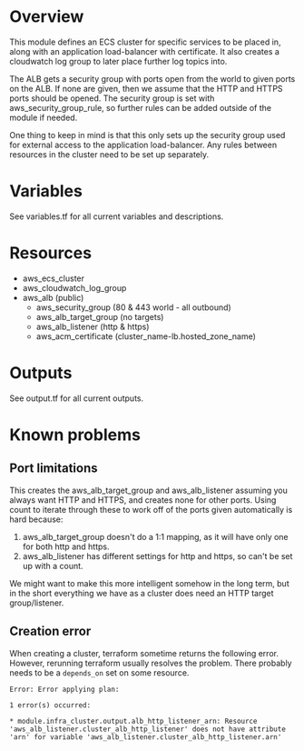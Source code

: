 # Overview

This module defines an ECS cluster for specific services to be placed in, along
with an application load-balancer with certificate.  It also creates a
cloudwatch log group to later place further log topics into.

The ALB gets a security group with ports open from the world to given ports on
the ALB.  If none are given, then we assume that the HTTP and HTTPS ports
should be opened.  The security group is set with aws_security_group_rule, so
further rules can be added outside of the module if needed.

One thing to keep in mind is that this only sets up the security group used for
external access to the application load-balancer.  Any rules between resources
in the cluster need to be set up separately.

# Variables

See variables.tf for all current variables and descriptions.

# Resources
- aws_ecs_cluster
- aws_cloudwatch_log_group
- aws_alb (public)
  - aws_security_group (80 & 443 world - all outbound)
  - aws_alb_target_group (no targets)
  - aws_alb_listener (http & https)
  - aws_acm_certificate (cluster_name-lb.hosted_zone_name)

# Outputs

See output.tf for all current outputs.

# Known problems

## Port limitations

This creates the aws_alb_target_group and aws_alb_listener assuming you always
want HTTP and HTTPS, and creates none for other ports.  Using count to iterate
through these to work off of the ports given automatically is hard because:

1. aws_alb_target_group doesn't do a 1:1 mapping, as it will have only one for
both http and https.
2. aws_alb_listener has different settings for http and https, so can't be set
up with a count.

We might want to make this more intelligent somehow in the long term, but in
the short everything we have as a cluster does need an HTTP target
group/listener.

## Creation error

When creating a cluster, terraform sometime returns the following error. However, rerunning
terraform usually resolves the problem. There probably needs to be a `depends_on` set on
some resource.
```console
Error: Error applying plan:

1 error(s) occurred:

* module.infra_cluster.output.alb_http_listener_arn: Resource 'aws_alb_listener.cluster_alb_http_listener' does not have attribute 'arn' for variable 'aws_alb_listener.cluster_alb_http_listener.arn'
```
